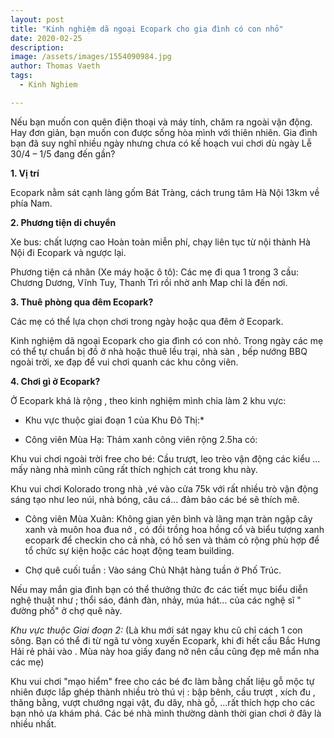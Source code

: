 ```yaml
---
layout: post
title: "Kinh nghiệm dã ngoại Ecopark cho gia đình có con nhỏ"
date: 2020-02-25
description: 
image: /assets/images/1554090984.jpg
author: Thomas Vaeth
tags:
  - Kinh Nghiem

---
```


Nếu bạn muốn con quên điện thoại và máy tính, chăm ra ngoài vận động. Hay đơn giản, bạn muốn con được sống hòa mình với thiên nhiên. Gia đình bạn đã suy nghĩ nhiều ngày nhưng chưa có kế hoạch vui chơi dù ngày Lễ 30/4 – 1/5 đang đến gần?

**1. Vị trí**

Ecopark nằm sát cạnh làng gốm Bát Tràng, cách trung tâm Hà Nội 13km về phía Nam.

**2. Phương tiện di chuyển**

 Xe bus: chất lượng cao Hoàn toàn miễn phí, chạy liên tục từ nội thành Hà Nội đi Ecopark và ngược lại.

 Phương tiện cá nhân (Xe máy hoặc ô tô): Các mẹ đi qua 1 trong 3 cầu: Chương Dương, Vĩnh Tuy, Thanh Trì rồi nhờ anh Map chỉ là đến nơi.

**3. Thuê phòng qua đêm Ecopark?**

Các mẹ có thể lựa chọn chơi trong ngày hoặc qua đêm ở Ecopark.

Kinh nghiệm dã ngoại Ecopark cho gia đình có con nhỏ. Trong ngày các mẹ có thể tự chuẩn bị đồ ở nhà hoặc thuê lều trại, nhà sàn , bếp nướng BBQ ngoài trời, xe đạp để vui chơi quanh các khu công viên.

**4. Chơi gì ở Ecopark?**

Ở Ecopark khá là rộng , theo kinh nghiệm mình chia làm 2 khu vực:

* Khu vực thuộc giai đoạn 1 của Khu Đô Thị:*

+ Công viên Mùa Hạ: Thảm xanh công viên rộng 2.5ha có:

Khu vui chơi ngoài trời free cho bé: Cầu trượt, leo trèo vận động các kiểu ... mấy nàng nhà mình cũng rất thích nghịch cát trong khu này.

Khu vui chơi Kolorado trong nhà ,vé vào cửa 75k với rất nhiều trò vận động sáng tạo như leo núi, nhà bóng, câu cá… đảm bảo các bé sẽ thích mê.

+ Công viên Mùa Xuân: Không gian yên bình và lãng mạn tràn ngập cây xanh và muôn hoa đua nở , có đồi trồng hoa hồng cổ và biểu tượng xanh ecopark để checkin cho cả nhà, có hồ sen và thảm cỏ rộng phù hợp để tổ chức sự kiện hoặc các hoạt động team building.

+ Chợ quê cuối tuần : Vào sáng Chủ Nhật hàng tuần ở Phố Trúc.

Nếu may mắn gia đình bạn có thể thưởng thức đc các tiết mục biểu diễn nghệ thuật như ; thổi sáo, đánh đàn, nhảy, múa hát… của các nghệ sĩ " đường phố" ở chợ quê này.

*Khu vực thuộc Giai đoạn 2:* (Là khu mới sát ngay khu cũ chỉ cách 1 con sông. Bạn có thể đi từ ngã tư vòng xuyến Ecopark, khi đi hết cầu Bắc Hưng Hải rẻ phải vào . Mùa này hoa giấy đang nở nên cầu cũng đẹp mê mẩn nha các mẹ)

Khu vui chơi "mạo hiểm" free cho các bé đc làm bằng chất liệu gỗ mộc tự nhiên được lắp ghép thành nhiều trò thú vị : bập bênh, cầu trượt , xích đu , thăng bằng, vượt chướng ngại vật, đu dây, nhà gỗ, ...rất thích hợp cho các bạn nhỏ ưa khám phá. Các bé nhà mình thường dành thời gian chơi ở đây là nhiều nhất.
